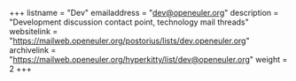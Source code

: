 +++
listname = "Dev"
emailaddress = "dev@openeuler.org"
description = "Development discussion contact point, technology mail threads"
websitelink = "https://mailweb.openeuler.org/postorius/lists/dev.openeuler.org"
archivelink = "https://mailweb.openeuler.org/hyperkitty/list/dev@openeuler.org"
weight =  2
+++
